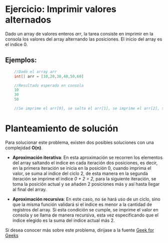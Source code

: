 # Ejercicio: Imprimir valores alternados

Dado un array de valores enteros *arr*, la tarea consiste en imprimir en la consola los valores del array alternando las posiciones. El inicio del array es el indice 0. 

## Ejemplos:

```cs
    //Dado el array arr
    int[] arr = [10,20,30,40,50,60]

    //Resultado esperado en consola
    10
    30
    50

    //Se imprime el arr[0], se salta el arr[1], se imprime el arr[2], se salta el arr[3]...
```

# Planteamiento de solución

Para solucionar este problema, existen dos posibles soluciones con una complejidad **O(n)**.

- **Aproximación iterativa**: En esta aproximación se recorren los elementos del array saltando el indice en cada iteración dos posiciones, es decir, en la primera iteración se inicia en la posición 0, cuando imprima el valor, se suma al indice del ciclo 2, de esta manera en la segunda iteración se imprime el indice *0 + 2 = 2*, para la siguiente iteración, se toma la posición actual y se añaden 2 posiciones más y así hasta llegar al final del array.

- **Aproximación recursiva**: En este caso, no se hará uso de un ciclo, sino que la misma función validará si el indice es menor a la cantidad de registros del array. Si esta condición se cumple, se imprime el valor en consola y se llama de manera recursiva, esta vez especificando que el indice elegido es la suma del indice actual más 2.

Si desea conocer más sobre este problema, dirijase a la fuente [Geek for Geeks](https://www.geeksforgeeks.org/dsa/print-alternate-elements-of-an-array/)